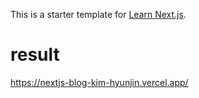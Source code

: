 This is a starter template for [Learn Next.js](https://nextjs.org/learn).

# result
https://nextjs-blog-kim-hyunjin.vercel.app/
